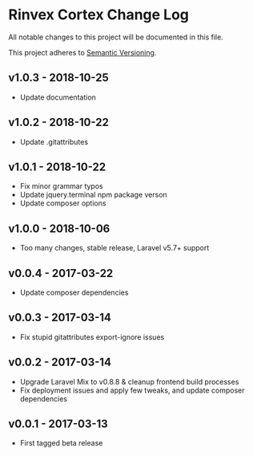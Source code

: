 # Rinvex Cortex Change Log

All notable changes to this project will be documented in this file.

This project adheres to [Semantic Versioning](CONTRIBUTING.md).


## v1.0.3 - 2018-10-25
- Update documentation

## v1.0.2 - 2018-10-22
- Update .gitattributes

## v1.0.1 - 2018-10-22
- Fix minor grammar typos
- Update jquery.terminal npm package verson
- Update composer options

## v1.0.0 - 2018-10-06
- Too many changes, stable release, Laravel v5.7+ support

## v0.0.4 - 2017-03-22
- Update composer dependencies

## v0.0.3 - 2017-03-14
- Fix stupid gitattributes export-ignore issues

## v0.0.2 - 2017-03-14
- Upgrade Laravel Mix to v0.8.8 & cleanup frontend build processes
- Fix deployment issues and apply few tweaks, and update composer dependencies

## v0.0.1 - 2017-03-13
- First tagged beta release

[v1.0.3]: https://github.com/rinvex/cortex/compare/v1.0.2...v1.0.3
[v1.0.2]: https://github.com/rinvex/cortex/compare/v1.0.1...v1.0.2
[v1.0.1]: https://github.com/rinvex/cortex/compare/v1.0.0...v1.0.1
[v1.0.0]: https://github.com/rinvex/cortex/compare/v0.0.4...v1.0.0
[v0.0.4]: https://github.com/rinvex/cortex/compare/v0.0.3...v0.0.4
[v0.0.3]: https://github.com/rinvex/cortex/compare/v0.0.2...v0.0.3
[v0.0.2]: https://github.com/rinvex/cortex/compare/v0.0.1...v0.0.2
